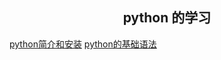 ## <center>python 的学习</center>

[python简介和安装](./basis/1_python的简绍和安装.md)
[python的基础语法](./basis/2_python的基础语法.md)
